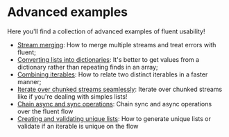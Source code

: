 # Advanced examples

Here you'll find a collection of advanced examples of fluent usability!

- [Stream merging](stream-merging.md): How to merge multiple streams and treat errors with fluent;
- [Converting lists into dictionaries](list-to-dictionaries.md): It's better to get values from a dictionary rather than repeating finds in an array;
- [Combining iterables](combining-iterables.md): How to relate two distinct iterables in a faster manner;
- [Iterate over chunked streams seamlessly](iterate-chunks.md): Iterate over chunked streams like if you're dealing with simples lists!
- [Chain async and sync operations](combining-sync-and-async-operations.md): Chain sync and async operations over the fluent flow
- [Creating and validating unique lists](creating-and-validation-unique-list.md): How to generate unique lists or validate if an iterable is unique on the flow
